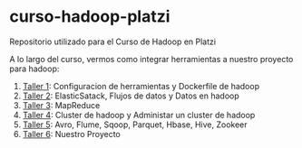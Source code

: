 # curso-hadoop-platzi
Repositorio utilizado para el Curso de Hadoop en Platzi

A lo largo del curso, vermos como integrar herramientas a nuestro proyecto para hadoop:

1.  [Taller 1](1.introduccion/README.md): Configuracion de herramientas y Dockerfile de hadoop
2.  [Taller 2](2.fundamentos/README.md): ElasticSatack, Flujos de datos y Datos en hadoop
3.  [Taller 3](3.MapReduce/README.md): MapReduce
4.  [Taller 4](4.operaciones/README.md): Cluster de hadoop y Administar un cluster de hadoop
5.  [Taller 5](5.toolkit/README.md): Avro, Flume, Sqoop, Parquet, Hbase, Hive, Zookeer
6.  [Taller 6](dbs_hadoop/README.md): Nuestro Proyecto


